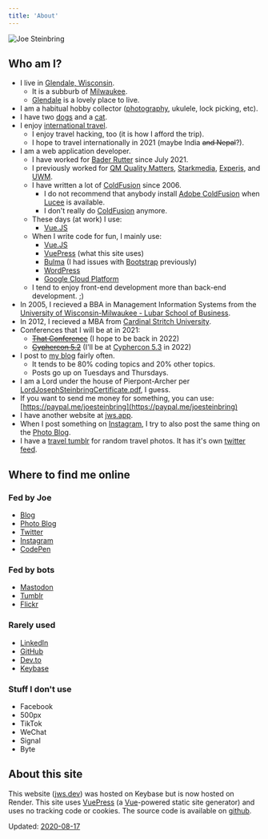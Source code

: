 ```yaml
---
title: 'About'
---
```


<link rel="manifest" href="manifest.json">
<link rel="webmention" href="https://webmention.io/jws.dev/webmention" />
<link rel="pingback" href="https://webmention.io/jws.dev/xmlrpc" />

![Joe Steinbring](logo.png)

## Who am I?

* I live in [Glendale, Wisconsin](http://www.glendale-wi.org/).
	* It is a subburb of [Milwaukee](https://city.milwaukee.gov/).
	* [Glendale](https://en.wikipedia.org/wiki/Glendale,_Wisconsin) is a lovely place to live.
* I am a habitual hobby collector ([photography](https://photos.jws.app/), ukulele, lock picking, etc).
* I have two [dogs](https://blog.jws.app/tag/dogs/) and a [cat](https://blog.jws.app/tag/cat/).
* I enjoy [international travel](TravelGoals.html).
	* I enjoy travel hacking, too (it is how I afford the trip).
	* I hope to travel internationally in 2021 (maybe India ~~and Nepal~~?).
* I am a web application developer.
	* I have worked for [Bader Rutter](https://baderrutter.com/) since July 2021.
	* I previously worked for [QM Quality Matters](https://www.qualitymatters.org/), [Starkmedia](https://www.starkmedia.com/), [Experis](http://www.experis.com/), and [UWM](https://uwm.edu).
	* I have written a lot of [ColdFusion](https://en.wikipedia.org/wiki/ColdFusion_Markup_Language) since 2006.
		* I do not recommend that anybody install [Adobe ColdFusion](https://www.adobe.com/products/coldfusion-family.html) when [Lucee](https://lucee.org/) is available.
		* I don't really do [ColdFusion](https://cfdocs.org/) anymore.
	* These days (at work) I use:
		* [Vue.JS](https://blog.jws.app/tag/vue-js/)
	* When I write code for fun, I mainly use:
		* [Vue.JS](https://blog.jws.app/tag/vue-js/)
		* [VuePress](https://blog.jws.app/tag/vuepress/) (what this site uses)
		* [Bulma](https://blog.jws.app/tag/bulma/) (I had issues with [Bootstrap](https://getbootstrap.com/) previously)
		* [WordPress](https://wordpress.org/)
		* [Google Cloud Platform](https://cloud.google.com/)
	* I tend to enjoy front-end development more than back-end development. ;)
* In 2005, I recieved a BBA in Management Information Systems from the [University of Wisconsin-Milwaukee - Lubar School of Business](https://uwm.edu/business/).
* In 2012, I recieved a MBA from [Cardinal Stritch University](https://www.stritch.edu/academics/programs/badgm).
* Conferences that I will be at in 2021:
	* ~~[That Conference](https://www.thatconference.com/wi/2021)~~ (I hope to be back in 2022)
	* ~~[Cyphercon 5.2](https://cyphercon.com/)~~ (I'll be at [Cyphercon 5.3](https://cyphercon.com/) in 2022)
* I post to [my blog](https://blog.jws.app/) fairly often.
	* It tends to be 80% coding topics and 20% other topics.
	* Posts go up on Tuesdays and Thursdays.
* I am a Lord under the house of Pierpont-Archer per [LordJosephSteinbringCertificate.pdf](/pdf/LordJosephSteinbringCertificate.pdf), I guess.
* If you want to send me money for something, you can use: [https://paypal.me/joesteinbring](https://paypal.me/joesteinbring)
* I have another website at <a rel="me" href="https://jws.app">jws.app</a>.
* When I post something on <a rel="me" href="https://www.instagram.com/joesteinbring/">Instagram</a>, I try to also post the same thing on the <a rel="me" href="https://photos.jws.app">Photo Blog</a>.
* I have a [travel tumblr](https://travels.jws.app/) for random travel photos.  It has it's own [twitter feed](https://twitter.com/JWSTravels).

## Where to find me online

### Fed by Joe

* <a rel="me" href="https://blog.jws.app">Blog</a>
* <a rel="me" href="https://photos.jws.app">Photo Blog</a>
* <a rel="me" href="https://twitter.com/steinbring">Twitter</a>
* <a rel="me" href="https://www.instagram.com/joesteinbring/">Instagram</a>
* <a rel="me" href="https://codepen.io/steinbring">CodePen</a>

### Fed by bots

* <a rel="me" href="https://mastodon.social/@steinbring">Mastodon</a>
* <a rel="me" href="https://steinbring.jws.app/">Tumblr</a>
* <a rel="me" href="https://www.flickr.com/photos/joesteinbring/">Flickr</a>

### Rarely used

* <a rel="me" href="https://www.linkedin.com/in/steinbring/">LinkedIn</a>
* <a rel="me" href="https://github.com/steinbring/">GitHub</a>
* <a rel="me" href="https://dev.to/steinbring/">Dev.to</a>
* <a ref="me" href="https://keybase.io/steinbring">Keybase</a>

### Stuff I don't use

* Facebook
* 500px
* TikTok
* WeChat
* Signal
* Byte

## About this site

This website ([jws.dev](https://jws.dev)) was hosted on Keybase but is now hosted on Render. This site uses [VuePress](https://vuepress.vuejs.org/) (a [Vue](https://vuejs.org/)-powered static site generator) and uses no tracking code or cookies.  The source code is available on [github](https://github.com/steinbring/jws.dev).

Updated:  [2020-08-17](https://web.archive.org/web/*/https://jws.dev)
